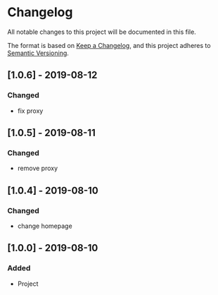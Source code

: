 # Changelog
All notable changes to this project will be documented in this file.

The format is based on [Keep a Changelog](https://keepachangelog.com/en/1.0.0/),
and this project adheres to [Semantic Versioning](https://semver.org/spec/v2.0.0.html).

## [1.0.6] - 2019-08-12
### Changed
- fix proxy

## [1.0.5] - 2019-08-11
### Changed
- remove proxy

## [1.0.4] - 2019-08-10
### Changed
- change homepage

## [1.0.0] - 2019-08-10
### Added
- Project
